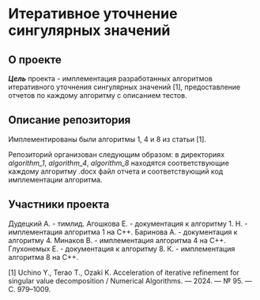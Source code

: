 # Итеративное уточнение сингулярных значений

## О проекте
***Цель*** проекта - имплементация разработанных алгоритмов итеративного уточнения сингулярных значений [1], предоставление отчетов по каждому алгоритму с описанием тестов. 

## Описание репозитория
Имплементированы были алгоритмы 1, 4 и 8 из статьи [1].

Репозиторий организован следующим образом: в директориях *algorithm_1*, *algorithm_4*, *algorithm_8* находятся соответствующие каждому алгоритму .docx файл отчета и соответствующий код имплементации алгоритма.

## Участники проекта
Дудецкий А. - тимлид.
Агошкова Е. - документация к алгоритму 1.
Н. - имплементация алгоритма 1 на C++.
Баринова А. - документация к алгоритму 4.
Минаков В. - имплементация алгоритма 4 на C++.
Глухонемых Е. - документация к алгоритму 8.
К. - имплементация алгоритма 8 на C++.

[1] Uchino Y., Terao T., Ozaki K. Acceleration of iterative refinement for singular value decomposition / Numerical Algorithms. — 2024. — № 95. — С. 979–1009.
